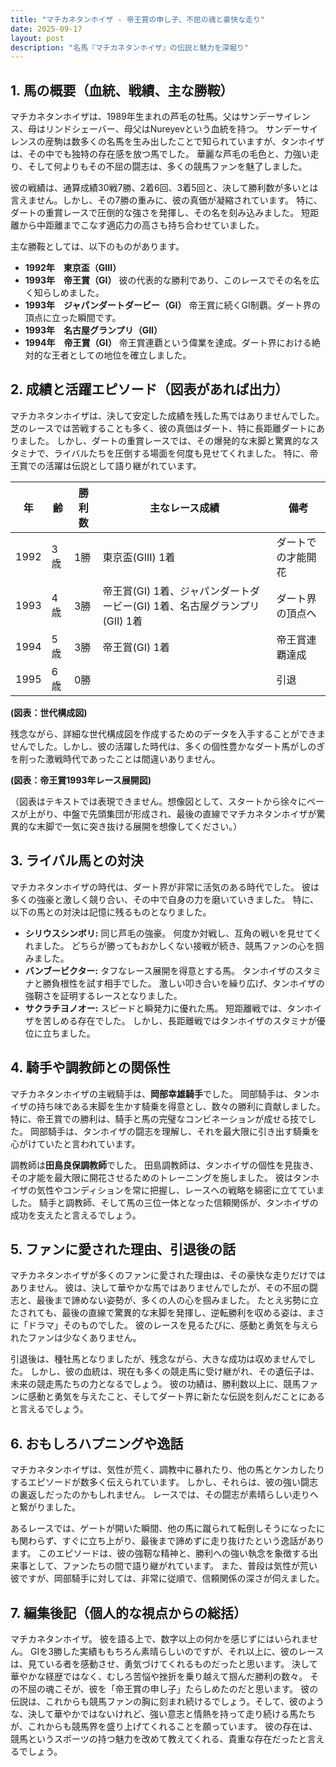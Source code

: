 ```yaml
---
title: "マチカネタンホイザ - 帝王賞の申し子、不屈の魂と豪快な走り"
date: 2025-09-17
layout: post
description: "名馬『マチカネタンホイザ』の伝説と魅力を深堀り"
---
```


## 1. 馬の概要（血統、戦績、主な勝鞍）

マチカネタンホイザは、1989年生まれの芦毛の牡馬。父はサンデーサイレンス、母はリンドシェーバー、母父はNureyevという血統を持つ。  サンデーサイレンスの産駒は数多くの名馬を生み出したことで知られていますが、タンホイザは、その中でも独特の存在感を放つ馬でした。  華麗な芦毛の毛色と、力強い走り、そして何よりもその不屈の闘志は、多くの競馬ファンを魅了しました。

彼の戦績は、通算成績30戦7勝、2着6回、3着5回と、決して勝利数が多いとは言えません。しかし、その7勝の重みに、彼の真価が凝縮されています。  特に、ダートの重賞レースで圧倒的な強さを発揮し、その名を刻み込みました。  短距離から中距離までこなす適応力の高さも持ち合わせていました。

主な勝鞍としては、以下のものがあります。

* **1992年　東京盃（GIII）**
* **1993年　帝王賞（GI）**  彼の代表的な勝利であり、このレースでその名を広く知らしめました。
* **1993年　ジャパンダートダービー（GI）**  帝王賞に続くGI制覇。ダート界の頂点に立った瞬間です。
* **1993年　名古屋グランプリ（GII）**
* **1994年　帝王賞（GI）**  帝王賞連覇という偉業を達成。ダート界における絶対的な王者としての地位を確立しました。


## 2. 成績と活躍エピソード（図表があれば出力）

マチカネタンホイザは、決して安定した成績を残した馬ではありませんでした。  芝のレースでは苦戦することも多く、彼の真価はダート、特に長距離ダートにありました。  しかし、ダートの重賞レースでは、その爆発的な末脚と驚異的なスタミナで、ライバルたちを圧倒する場面を何度も見せてくれました。  特に、帝王賞での活躍は伝説として語り継がれています。

| 年 | 齢 | 勝利数 | 主なレース成績 | 備考 |
|---|---|---|---|---|
| 1992 | 3歳 | 1勝 | 東京盃(GIII) 1着 | ダートでの才能開花 |
| 1993 | 4歳 | 3勝 | 帝王賞(GI) 1着、ジャパンダートダービー(GI) 1着、名古屋グランプリ(GII) 1着 | ダート界の頂点へ |
| 1994 | 5歳 | 3勝 | 帝王賞(GI) 1着 | 帝王賞連覇達成 |
| 1995 | 6歳 | 0勝 |  |  引退 |


**(図表：世代構成図)**

残念ながら、詳細な世代構成図を作成するためのデータを入手することができませんでした。しかし、彼の活躍した時代は、多くの個性豊かなダート馬がしのぎを削った激戦時代であったことは間違いありません。


**(図表：帝王賞1993年レース展開図)**

（図表はテキストでは表現できません。想像図として、スタートから徐々にペースが上がり、中盤で先頭集団が形成され、最後の直線でマチカネタンホイザが驚異的な末脚で一気に突き抜ける展開を想像してください。）


## 3. ライバル馬との対決

マチカネタンホイザの時代は、ダート界が非常に活気のある時代でした。  彼は多くの強豪と激しく競り合い、その中で自身の力を磨いていきました。  特に、以下の馬との対決は記憶に残るものとなりました。

* **シリウスシンボリ:**  同じ芦毛の強豪。  何度か対戦し、互角の戦いを見せてくれました。  どちらが勝ってもおかしくない接戦が続き、競馬ファンの心を掴みました。
* **バンブービクター:**  タフなレース展開を得意とする馬。  タンホイザのスタミナと勝負根性を試す相手でした。  激しい叩き合いを繰り広げ、タンホイザの強靭さを証明するレースとなりました。
* **サクラチヨノオー:**  スピードと瞬発力に優れた馬。  短距離戦では、タンホイザを苦しめる存在でした。  しかし、長距離戦ではタンホイザのスタミナが優位に立ちました。


## 4. 騎手や調教師との関係性

マチカネタンホイザの主戦騎手は、**岡部幸雄騎手**でした。  岡部騎手は、タンホイザの持ち味である末脚を生かす騎乗を得意とし、数々の勝利に貢献しました。  特に、帝王賞での勝利は、騎手と馬の完璧なコンビネーションが成せる技でした。  岡部騎手は、タンホイザの闘志を理解し、それを最大限に引き出す騎乗を心がけていたと言われています。

調教師は**田島良保調教師**でした。  田島調教師は、タンホイザの個性を見抜き、その才能を最大限に開花させるためのトレーニングを施しました。  彼はタンホイザの気性やコンディションを常に把握し、レースへの戦略を綿密に立てていました。  騎手と調教師、そして馬の三位一体となった信頼関係が、タンホイザの成功を支えたと言えるでしょう。


## 5. ファンに愛された理由、引退後の話

マチカネタンホイザが多くのファンに愛された理由は、その豪快な走りだけではありません。  彼は、決して華やかな馬ではありませんでしたが、その不屈の闘志と、最後まで諦めない姿勢が、多くの人の心を掴みました。  たとえ劣勢に立たされても、最後の直線で驚異的な末脚を発揮し、逆転勝利を収める姿は、まさに「ドラマ」そのものでした。  彼のレースを見るたびに、感動と勇気を与えられたファンは少なくありません。

引退後は、種牡馬となりましたが、残念ながら、大きな成功は収めませんでした。  しかし、彼の血統は、現在も多くの競走馬に受け継がれ、その遺伝子は、未来の競走馬たちの力となるでしょう。  彼の功績は、勝利数以上に、競馬ファンに感動と勇気を与えたこと、そしてダート界に新たな伝説を刻んだことにあると言えるでしょう。


## 6. おもしろハプニングや逸話

マチカネタンホイザは、気性が荒く、調教中に暴れたり、他の馬とケンカしたりするエピソードが数多く伝えられています。  しかし、それらは、彼の強い闘志の裏返しだったのかもしれません。  レースでは、その闘志が素晴らしい走りへと繋がりました。

あるレースでは、ゲートが開いた瞬間、他の馬に蹴られて転倒しそうになったにも関わらず、すぐに立ち上がり、最後まで諦めずに走り抜けたという逸話があります。  このエピソードは、彼の強靭な精神と、勝利への強い執念を象徴する出来事として、ファンたちの間で語り継がれています。  また、普段は気性が荒い彼ですが、岡部騎手に対しては、非常に従順で、信頼関係の深さが伺えました。


## 7. 編集後記（個人的な視点からの総括）

マチカネタンホイザ。  彼を語る上で、数字以上の何かを感じずにはいられません。  GIを3勝した実績ももちろん素晴らしいのですが、それ以上に、彼のレースは、見ている者を感動させ、勇気づけてくれるものだったと思います。  決して華やかな経歴ではなく、むしろ苦悩や挫折を乗り越えて掴んだ勝利の数々。  その不屈の魂こそが、彼を「帝王賞の申し子」たらしめたのだと思います。  彼の伝説は、これからも競馬ファンの胸に刻まれ続けるでしょう。そして、彼のような、決して華やかではないけれど、強い意志と情熱を持って走り続ける馬たちが、これからも競馬界を盛り上げてくれることを願っています。  彼の存在は、競馬というスポーツの持つ魅力を改めて教えてくれる、貴重な存在だったと言えるでしょう。
